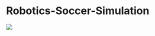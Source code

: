 # Robotics-Soccer-Simulation

![]([http://i.imgur.com/OUkLi.gif](https://github.com/NickWard00/Robotics-Soccer-Simulation/blob/main/SoccerGame.gif)https://github.com/NickWard00/Robotics-Soccer-Simulation/blob/main/SoccerGame.gif)
